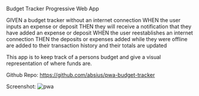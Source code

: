 Budget Tracker Progressive Web App

GIVEN a budget tracker without an internet connection
WHEN the user inputs an expense or deposit
THEN they will receive a notification that they have added an expense or deposit
WHEN the user reestablishes an internet connection
THEN the deposits or expenses added while they were offline are added to their transaction history and their totals are updated

This app is to keep track of a persons budget and give a visual representation of where funds are.

Github Repo: https://github.com/absius/pwa-budget-tracker

Screenshot:
![pwa](https://user-images.githubusercontent.com/50057893/141360499-8884238e-9bc9-4c35-a002-43a2dc0efc8c.PNG)
